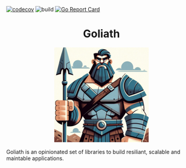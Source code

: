 [![codecov](https://codecov.io/gh/Talento90/goliath/graph/badge.svg?token=4AIPK4UXUO)](https://codecov.io/gh/Talento90/goliath)
![build](https://github.com/Talento90/goliath/workflows/build/badge.svg)
[![Go Report Card](https://goreportcard.com/badge/github.com/Talento90/goliath)](https://goreportcard.com/report/github.com/Talento90/goliath)

<h1 align="center">
    Goliath
</h1>
<p align="center">
    <img src="./assets/goliath.webp" alt="logo" width="250" >
</p>

Goliath is an opinionated set of libraries to build resiliant, scalable and maintable applications.



